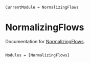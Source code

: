 ```@meta
CurrentModule = NormalizingFlows
```

# NormalizingFlows

Documentation for [NormalizingFlows](https://github.com/torfjelde/NormalizingFlows.jl).

```@index
```

```@autodocs
Modules = [NormalizingFlows]
```
